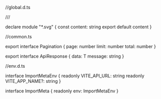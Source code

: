 //global.d.ts

/// <reference types="vite/client" />

declare module "\*.svg" {
const content: string
export default content
}

//common.ts

export interface Pagination {
page: number
limit: number
total: number
}

export interface ApiResponse<T> {
data: T
message: string
}

//env.d.ts

interface ImportMetaEnv {
readonly VITE_API_URL: string
readonly VITE_APP_NAME?: string
}

interface ImportMeta {
readonly env: ImportMetaEnv
}
